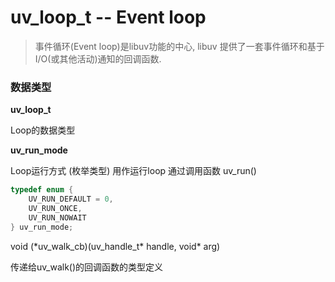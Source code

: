 # uv\_loop\_t -- Event loop

> 事件循环\(Event loop\)是libuv功能的中心, libuv 提供了一套事件循环和基于I/O\(或其他活动\)通知的回调函数.

### 数据类型

**uv\_loop\_t**

Loop的数据类型

**uv\_run\_mode**

Loop运行方式 \(枚举类型\)  用作运行loop   通过调用函数 uv\_run\(\)

```cpp
typedef enum {
    UV_RUN_DEFAULT = 0,
    UV_RUN_ONCE,
    UV_RUN_NOWAIT
} uv_run_mode;
```

void \(\*uv\_walk\_cb\)\(uv\_handle\_t\* handle, void\* arg\)  

传递给uv\_walk\(\)的回调函数的类型定义



